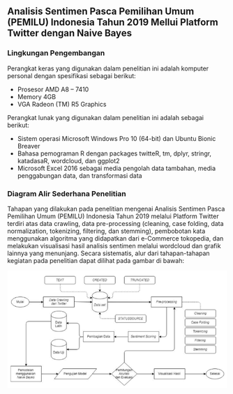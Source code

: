## Analisis Sentimen Pasca Pemilihan Umum (PEMILU) Indonesia Tahun 2019 Mellui Platform Twitter dengan Naive Bayes

### Lingkungan Pengembangan
Perangkat keras yang digunakan dalam penelitian ini adalah komputer personal dengan
spesifikasi sebagai berikut:
- Prosesor AMD A8 – 7410
- Memory 4GB
- VGA Radeon (TM) R5 Graphics  
  
Perangkat lunak yang digunakan dalam penelitian ini adalah sebagai berikut:
- Sistem operasi Microsoft Windows Pro 10 (64-bit) dan Ubuntu Bionic Breaver
- Bahasa pemograman R dengan packages twitteR, tm, dplyr, stringr, katadasaR, wordcloud, dan ggplot2
- Microsoft Excel 2016 sebagai media pengolah data tambahan, media penggabungan data, dan transformasi data

### Diagram Alir Sederhana Penelitian
Tahapan yang dilakukan pada penelitian mengenai Analisis Sentimen Pasca Pemilihan Umum (PEMILU) Indonesia Tahun 2019 melalui Platform Twitter terdiri atas data crawling, data pre-processing (cleaning, case folding, data normalization, tokenizing, filtering, dan stemming), pembobotan kata menggunakan algoritma yang didapatkan dari e-Commerce tokopedia, dan melakukan visualisasi hasil analisis sentimen melalui wordcloud dan grafik lainnya yang menunjang. Secara sistematis, alur dari tahapan-tahapan kegiatan pada penelitian dapat dilihat pada gambar di bawah:

<img src='img/Screenshot from 2020-06-04 00-33-58.png' alt='uptodate' class='center'>
